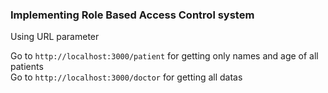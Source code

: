 ### Implementing Role Based Access Control system 

Using URL parameter

Go to <code>http://localhost:3000/patient</code> for getting only names and age of all patients
<br>
Go to <code>http://localhost:3000/doctor</code> for getting all datas